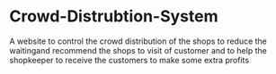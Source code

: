 # Crowd-Distrubtion-System

A website to control the crowd distribution of the shops to reduce the waitingand recommend the shops to visit of customer and to help the shopkeeper to receive the customers to make some extra profits